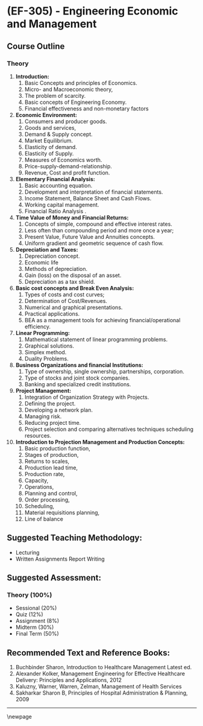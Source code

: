 # **(EF-305) - Engineering Economic and Management**
## **Course Outline**
### **Theory**
1. **Introduction:** 
   1. Basic Concepts and principles of Economics. 
   2. Micro- and Macroeconomic theory, 
   3. The problem of scarcity. 
   4. Basic concepts of Engineering Economy. 
   5. Financial effectiveness and non-monetary factors
2. **Economic Environment:** 
   1. Consumers and producer goods. 
   2. Goods and services, 
   3. Demand & Supply concept. 
   4. Market Equilibrium. 
   5. Elasticity of demand. 
   6. Elasticity of Supply.
   7. Measures of Economics worth.
   8. Price-supply-demand-relationship. 
   9. Revenue, Cost and profit function.
3. **Elementary Financial Analysis:** 
   1. Basic accounting equation. 
   2. Development and interpretation of financial statements.
   3. Income Statement, Balance Sheet and Cash Flows.
   4. Working capital management.
   5. Financial Ratio Analysis .
3. **Time Value of Money and Financial Returns:** 
   1. Concepts of simple, compound and effective interest rates. 
   2. Less often than compounding period and more once a year;
   3. Present Value, Future Value and Annuities concepts. 
   4. Uniform gradient and geometric sequence of cash flow.
4. **Depreciation and Taxes:** 
   1. Depreciation concept.
   2. Economic life 
   3. Methods of depreciation.
   4. Gain (loss) on the disposal of an asset.
   5. Depreciation as a tax shield.
5. **Basic cost concepts and Break Even Analysis:** 
   1. Types of costs and cost curves;
   2. Determination of Cost/Revenues. 
   3. Numerical and graphical presentations. 
   4. Practical applications. 
   5. BEA as a management tools for achieving financial/operational efficiency.
6. **Linear Programming:** 
   1. Mathematical statement of linear programming problems.
   2. Graphical solutions. 
   3. Simplex method. 
   4. Duality Problems. 
7. **Business Organizations and financial Institutions:**
   1. Type of ownership, single ownership, partnerships, corporation.
   2. Type of stocks and joint stock companies.
   3. Banking and specialized credit institutions.
8. **Project Management:** 
   1. Integration of Organization Strategy with Projects. 
   2. Defining the project.
   3. Developing a network plan.
   4. Managing risk.
   5. Reducing project time.
   6. Project selection and comparing alternatives techniques scheduling resources.
9. **Introduction to Projection Management and Production Concepts:** 
   1.  Basic production function,
   2.  Stages of production, 
   3.  Returns to scales, 
   4.  Production lead time, 
   1.  Production rate,
   2.  Capacity, 
   3.  Operations, 
   4.  Planning and control, 
   5.  Order processing, 
   6.  Scheduling, 
   7.  Material requisitions planning, 
   8.  Line of balance

## **Suggested Teaching Methodology:**
- Lecturing
- Written Assignments Report Writing
## **Suggested Assessment:**
### **Theory (100%)**

- Sessional (20%)
- Quiz (12%)
- Assignment (8%)
- Midterm (30%)
- Final Term (50%)

## **Recommended Text and Reference Books:**
1. Buchbinder Sharon, Introduction to Healthcare Management Latest ed.
2. Alexander Kolker, Management Engineering for Effective Healthcare Delivery: Principles and Applications, 2012
3. Kaluzny, Warner, Warren, Zelman, Management of Health Services
4. Sakharkar Sharon B, Principles of Hospital Administration & Planning, 2009

___
\newpage